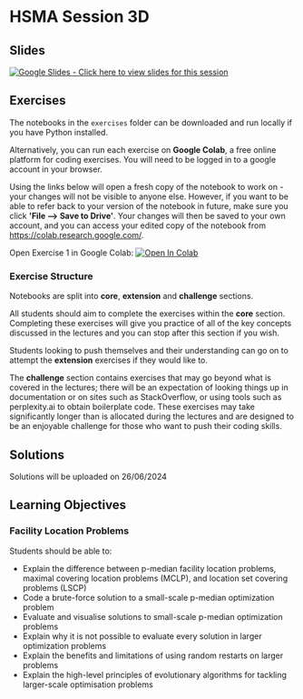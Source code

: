 # HSMA Session 3D

## Slides

<a href="https://docs.google.com/presentation/d/1E4WPW5RbMMUwn5i-jTLm4zug5bwnIGh18U2CNc6fZqE/edit?usp=sharing"><img src="https://img.shields.io/static/v1?label=Google+Slides&message=Click+here+to+view+the+slides+for+this+session&color=%23FBBC04&style=for-the-badge&logo=googleslides&logoColor=%23FBBC04" alt="Google Slides - Click here to view slides for this session"></a>

## Exercises

The notebooks in the `exercises` folder can be downloaded and run locally if you have Python installed.

Alternatively, you can run each exercise on **Google Colab**, a free online platform for coding exercises. You will need to be logged in to a google account in your browser. 

Using the links below will open a fresh copy of the notebook to work on - your changes will not be visible to anyone else. However, if you want to be able to refer back to your version of the notebook in future, make sure you click **'File --> Save to Drive'**. 
Your changes will then be saved to your own account, and you can access your edited copy of the notebook from https://colab.research.google.com/.

Open Exercise 1 in Google Colab: <a target="_blank" href="https://colab.research.google.com/github/hsma-programme/h6_3d_facility_location_problems/blob/main/h6_3d_facility_location_problems/exercises_colab/HSMA 3D Exercise 2 - Facility Location Problems - Colab.ipynb">
  <img src="https://colab.research.google.com/assets/colab-badge.svg" alt="Open In Colab"/>
</a>

### Exercise Structure

Notebooks are split into **core**, **extension** and **challenge** sections. 

All students should aim to complete the exercises within the **core** section. Completing these exercises will give you practice of all of the key concepts discussed in the lectures and you can stop after this section if you wish. 

Students looking to push themselves and their understanding can go on to attempt the **extension** exercises if they would like to.

The **challenge** section contains exercises that may go beyond what is covered in the lectures; there will be an expectation of looking things up in documentation or on sites such as StackOverflow, or using tools such as perplexity.ai to obtain boilerplate code. These exercises may take significantly longer than is allocated during the lectures and are designed to be an enjoyable challenge for those who want to push their coding skills.

## Solutions

Solutions will be uploaded on 26/06/2024

## Learning Objectives

### Facility Location Problems

Students should be able to:

- Explain the difference between p-median facility location problems, maximal covering location problems (MCLP), and location set covering problems (LSCP) 
- Code a brute-force solution to a small-scale p-median optimization problem
- Evaluate and visualise solutions to small-scale p-median optimization problems
- Explain why it is not possible to evaluate every solution in larger optimization problems
- Explain the benefits and limitations of using random restarts on larger problems
- Explain the high-level principles of evolutionary algorithms for tackling larger-scale optimisation problems
